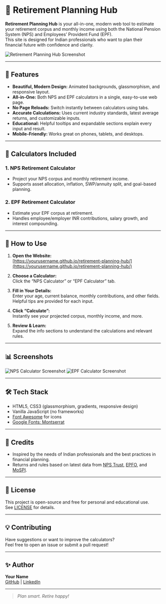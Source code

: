 # 🌱 Retirement Planning Hub

**Retirement Planning Hub** is your all-in-one, modern web tool to estimate your retirement corpus and monthly income using both the National Pension System (NPS) and Employees’ Provident Fund (EPF).  
This site is designed for Indian professionals who want to plan their financial future with confidence and clarity.

![Retirement Planning Hub Screenshot](https://user-images.githubusercontent.com/yourusername/your-screenshot.png)

---

## 🚀 Features

- **Beautiful, Modern Design:** Animated backgrounds, glassmorphism, and responsive layout.
- **All-in-One:** Both NPS and EPF calculators in a single, easy-to-use web page.
- **No Page Reloads:** Switch instantly between calculators using tabs.
- **Accurate Calculations:** Uses current industry standards, latest average returns, and customizable inputs.
- **Educational:** Helpful tooltips and expandable sections explain every input and result.
- **Mobile-Friendly:** Works great on phones, tablets, and desktops.

---

## 🧮 Calculators Included

### 1. NPS Retirement Calculator
- Project your NPS corpus and monthly retirement income.
- Supports asset allocation, inflation, SWP/annuity split, and goal-based planning.

### 2. EPF Retirement Calculator
- Estimate your EPF corpus at retirement.
- Handles employee/employer INR contributions, salary growth, and interest compounding.

---

## 📖 How to Use

1. **Open the Website:**  
   [https://yourusername.github.io/retirement-planning-hub/](https://yourusername.github.io/retirement-planning-hub/)

2. **Choose a Calculator:**  
   Click the “NPS Calculator” or “EPF Calculator” tab.

3. **Fill in Your Details:**  
   Enter your age, current balance, monthly contributions, and other fields.  
   Helpful tips are provided for each input.

4. **Click “Calculate”:**  
   Instantly see your projected corpus, monthly income, and more.

5. **Review & Learn:**  
   Expand the info sections to understand the calculations and relevant rules.

---

## 📊 Screenshots

<!-- Replace with your real screenshot links once deployed -->
![NPS Calculator Screenshot](https://user-images.githubusercontent.com/yourusername/nps-screenshot.png)
![EPF Calculator Screenshot](https://user-images.githubusercontent.com/yourusername/epf-screenshot.png)

---

## 🛠️ Tech Stack

- HTML5, CSS3 (glassmorphism, gradients, responsive design)
- Vanilla JavaScript (no frameworks)
- [Font Awesome](https://fontawesome.com/) for icons
- [Google Fonts: Montserrat](https://fonts.google.com/specimen/Montserrat)

---

## 🙌 Credits

- Inspired by the needs of Indian professionals and the best practices in financial planning.
- Returns and rules based on latest data from [NPS Trust](https://www.npstrust.org.in/), [EPFO](https://www.epfindia.gov.in/), and [MoSPI](https://www.mospi.gov.in/).

---

## 📄 License

This project is open-source and free for personal and educational use.  
See [LICENSE](LICENSE) for details.

---

## 💡 Contributing

Have suggestions or want to improve the calculators?  
Feel free to open an issue or submit a pull request!

---

## ✨ Author

**Your Name**  
[GitHub](https://github.com/yourusername) | [LinkedIn](https://linkedin.com/in/yourusername)

---

> *Plan smart. Retire happy!*
